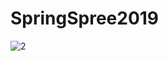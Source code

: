 # SpringSpree2019
![2](https://user-images.githubusercontent.com/31325068/199195582-0ea993fb-05bd-499b-95da-aafe526020aa.jpeg)
